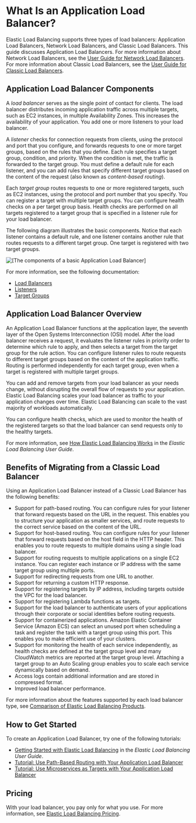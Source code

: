 # What Is an Application Load Balancer?<a name="introduction"></a>

Elastic Load Balancing supports three types of load balancers: Application Load Balancers, Network Load Balancers, and Classic Load Balancers\. This guide discusses Application Load Balancers\. For more information about Network Load Balancers, see the [User Guide for Network Load Balancers](https://docs.aws.amazon.com/elasticloadbalancing/latest/network/)\. For more information about Classic Load Balancers, see the [User Guide for Classic Load Balancers](https://docs.aws.amazon.com/elasticloadbalancing/latest/classic/)\.

## Application Load Balancer Components<a name="application-load-balancer-components"></a>

A *load balancer* serves as the single point of contact for clients\. The load balancer distributes incoming application traffic across multiple targets, such as EC2 instances, in multiple Availability Zones\. This increases the availability of your application\. You add one or more listeners to your load balancer\.

A *listener* checks for connection requests from clients, using the protocol and port that you configure, and forwards requests to one or more target groups, based on the rules that you define\. Each rule specifies a target group, condition, and priority\. When the condition is met, the traffic is forwarded to the target group\. You must define a default rule for each listener, and you can add rules that specify different target groups based on the content of the request \(also known as *content\-based routing*\)\.

Each *target group* routes requests to one or more registered targets, such as EC2 instances, using the protocol and port number that you specify\. You can register a target with multiple target groups\. You can configure health checks on a per target group basis\. Health checks are performed on all targets registered to a target group that is specified in a listener rule for your load balancer\.

The following diagram illustrates the basic components\. Notice that each listener contains a default rule, and one listener contains another rule that routes requests to a different target group\. One target is registered with two target groups\.

![\[The components of a basic Application Load Balancer\]](http://docs.aws.amazon.com/elasticloadbalancing/latest/application/images/component_architecture.png)

For more information, see the following documentation:
+ [Load Balancers](application-load-balancers.md)
+ [Listeners](load-balancer-listeners.md)
+ [Target Groups](load-balancer-target-groups.md)

## Application Load Balancer Overview<a name="application-load-balancer-overview"></a>

An Application Load Balancer functions at the application layer, the seventh layer of the Open Systems Interconnection \(OSI\) model\. After the load balancer receives a request, it evaluates the listener rules in priority order to determine which rule to apply, and then selects a target from the target group for the rule action\. You can configure listener rules to route requests to different target groups based on the content of the application traffic\. Routing is performed independently for each target group, even when a target is registered with multiple target groups\.

You can add and remove targets from your load balancer as your needs change, without disrupting the overall flow of requests to your application\. Elastic Load Balancing scales your load balancer as traffic to your application changes over time\. Elastic Load Balancing can scale to the vast majority of workloads automatically\.

You can configure health checks, which are used to monitor the health of the registered targets so that the load balancer can send requests only to the healthy targets\.

For more information, see [How Elastic Load Balancing Works](https://docs.aws.amazon.com/elasticloadbalancing/latest/userguide/how-elastic-load-balancing-works.html) in the *Elastic Load Balancing User Guide*\.

## Benefits of Migrating from a Classic Load Balancer<a name="application-load-balancer-benefits"></a>

Using an Application Load Balancer instead of a Classic Load Balancer has the following benefits:
+ Support for path\-based routing\. You can configure rules for your listener that forward requests based on the URL in the request\. This enables you to structure your application as smaller services, and route requests to the correct service based on the content of the URL\.
+ Support for host\-based routing\. You can configure rules for your listener that forward requests based on the host field in the HTTP header\. This enables you to route requests to multiple domains using a single load balancer\.
+ Support for routing requests to multiple applications on a single EC2 instance\. You can register each instance or IP address with the same target group using multiple ports\.
+ Support for redirecting requests from one URL to another\.
+ Support for returning a custom HTTP response\.
+ Support for registering targets by IP address, including targets outside the VPC for the load balancer\.
+ Support for registering Lambda functions as targets\.
+ Support for the load balancer to authenticate users of your applications through their corporate or social identities before routing requests\.
+ Support for containerized applications\. Amazon Elastic Container Service \(Amazon ECS\) can select an unused port when scheduling a task and register the task with a target group using this port\. This enables you to make efficient use of your clusters\.
+ Support for monitoring the health of each service independently, as health checks are defined at the target group level and many CloudWatch metrics are reported at the target group level\. Attaching a target group to an Auto Scaling group enables you to scale each service dynamically based on demand\.
+ Access logs contain additional information and are stored in compressed format\.
+ Improved load balancer performance\.

For more information about the features supported by each load balancer type, see [Comparison of Elastic Load Balancing Products](https://aws.amazon.com/elasticloadbalancing/details/#compare)\.

## How to Get Started<a name="application-load-balancer-getting-started"></a>

To create an Application Load Balancer, try one of the following tutorials:
+ [Getting Started with Elastic Load Balancing](https://docs.aws.amazon.com/elasticloadbalancing/latest/userguide/load-balancer-getting-started.html) in the *Elastic Load Balancing User Guide*\.
+ [Tutorial: Use Path\-Based Routing with Your Application Load Balancer](tutorial-load-balancer-routing.md)
+ [Tutorial: Use Microservices as Targets with Your Application Load Balancer](tutorial-target-ecs-containers.md)

## Pricing<a name="application-load-balancer-pricing"></a>

With your load balancer, you pay only for what you use\. For more information, see [Elastic Load Balancing Pricing](https://aws.amazon.com/elasticloadbalancing/pricing/)\.